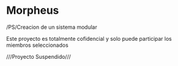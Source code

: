 # Morpheus

/PS/Creacion de un sistema modular

Este proyecto es totalmente cofidencial y solo puede participar los miembros seleccionados

///Proyecto Suspendido///
